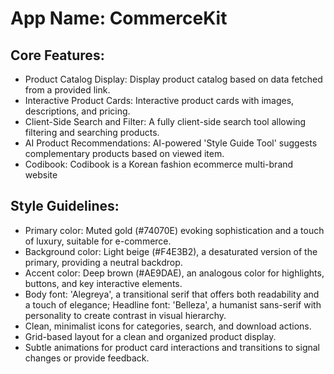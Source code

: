 # **App Name**: CommerceKit

## Core Features:

- Product Catalog Display: Display product catalog based on data fetched from a provided link.
- Interactive Product Cards: Interactive product cards with images, descriptions, and pricing.
- Client-Side Search and Filter: A fully client-side search tool allowing filtering and searching products.
- AI Product Recommendations: AI-powered 'Style Guide Tool' suggests complementary products based on viewed item.
- Codibook: Codibook is a Korean fashion ecommerce multi-brand website

## Style Guidelines:

- Primary color: Muted gold (#74070E) evoking sophistication and a touch of luxury, suitable for e-commerce.
- Background color: Light beige (#F4E3B2), a desaturated version of the primary, providing a neutral backdrop.
- Accent color: Deep brown (#AE9DAE), an analogous color for highlights, buttons, and key interactive elements.
- Body font: 'Alegreya', a transitional serif that offers both readability and a touch of elegance; Headline font: 'Belleza', a humanist sans-serif with personality to create contrast in visual hierarchy.
- Clean, minimalist icons for categories, search, and download actions.
- Grid-based layout for a clean and organized product display.
- Subtle animations for product card interactions and transitions to signal changes or provide feedback.